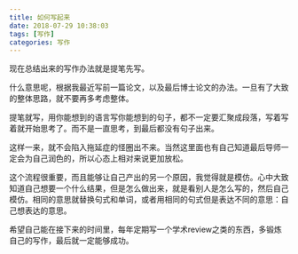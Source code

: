 ```yaml
---
title: 如何写起来
date: 2018-07-29 10:38:03
tags: [写作]
categories: 写作
---
```


现在总结出来的写作办法就是提笔先写。

什么意思呢，根据我最近写前一篇论文，以及最后博士论文的办法。一旦有了大致的整体思路，就不要再多考虑整体。

提笔就写，用你能想到的语言写你能想到的句子，都不一定要汇聚成段落，写着写着就开始思考了。而不是一直思考，到最后都没有句子出来。

这样一来，就不会陷入拖延症的怪圈出不来。当然这里面也有自己知道最后导师一定会为自己润色的，所以心态上相对来说更加放松。

这个流程很重要，而且能够让自己产出的另一个原因，我觉得就是模仿。心中大致知道自己想要一个什么结果，但是怎么做出来，就是看别人是怎么写的，然后自己模仿。相同的意思就替换句式和单词，或者用相同的句式但是表达不同的意思：自己想表达的意思。

希望自己能在接下来的时间里，每年定期写一个学术review之类的东西，多锻炼自己的写作，最后就一定能够成功。
